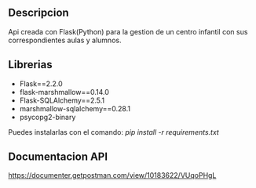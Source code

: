 ## Descripcion
Api creada con Flask(Python) para la gestion de un centro infantil con sus correspondientes aulas y alumnos.

## Librerias
* Flask==2.2.0
* flask-marshmallow==0.14.0
* Flask-SQLAlchemy==2.5.1
* marshmallow-sqlalchemy==0.28.1
* psycopg2-binary

Puedes instalarlas con el comando: *pip install -r requirements.txt*

## Documentacion API
https://documenter.getpostman.com/view/10183622/VUqoPHgL